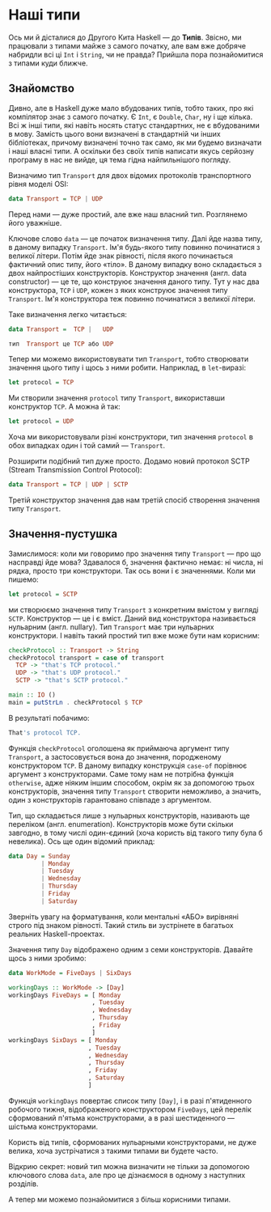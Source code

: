 # Наші типи

Ось ми й дісталися до Другого Кита Haskell &mdash; до **Типів**. Звісно, ми працювали з типами майже з самого початку, але вам вже добряче набридли всі ці `Int` і `String`, чи не правда? Прийшла пора познайомитися з типами куди ближче.

## Знайомство

Дивно, але в Haskell дуже мало вбудованих типів, тобто таких, про які компілятор знає з самого початку. Є `Int`, є `Double`, `Char`, ну і ще кілька. Всі ж інші типи, які навіть носять статус стандартних, не є вбудованими в мову. Замість цього вони визначені в стандартній чи інших бібліотеках, причому визначені точно так само, як ми будемо визначати і наші власні типи. А оскільки без своїх типів написати якусь серйозну програму в нас не вийде, ця тема гідна найпильнішого погляду.

Визначимо тип `Transport` для двох відомих протоколів транспортного рівня моделі OSI:

```haskell
data Transport = TCP | UDP
```

Перед нами &mdash; дуже простий, але вже наш власний тип. Розглянемо його уважніше.

Ключове слово `data` &mdash; це початок визначення типу. Далі йде назва типу, в даному випадку `Transport`. Ім'я будь-якого типу повинно починатися з великої літери. Потім йде знак рівності, після якого починається фактичний опис типу, його &laquo;тіло&raquo;. В даному випадку воно складається з двох найпростіших конструкторів. Конструктор значення (англ. data constructor) &mdash; це те, що конструює значення даного типу. Тут у нас два конструктора, `TCP` і `UDP`, кожен з яких конструює значення типу `Transport`. Ім'я конструктора теж повинно починатися з великої літери.

Таке визначення легко читається:

```haskell
data Transport =  TCP |   UDP

тип  Transport це TCP або UDP
```

Тепер ми можемо використовувати тип `Transport`, тобто створювати значення цього типу і щось з ними робити. Наприклад, в `let`-виразі:

```haskell
let protocol = TCP
```

Ми створили значення `protocol` типу `Transport`, використавши конструктор `TCP`. А можна й так:

```haskell
let protocol = UDP
```

Хоча ми використовували різні конструктори, тип значення `protocol` в обох випадках один і той самий &mdash; `Transport`.

Розширити подібний тип дуже просто. Додамо новий протокол SCTP (Stream Transmission Control Protocol):

```haskell
data Transport = TCP | UDP | SCTP
```

Третій конструктор значення дав нам третій спосіб створення значення типу `Transport`.

## Значення-пустушка

Замислимося: коли ми говоримо про значення типу `Transport` &mdash; про що насправді йде мова? Здавалося б, значення фактично немає: ні числа, ні рядка, просто три конструктори. Так ось вони і є значеннями. Коли ми пишемо:

```haskell
let protocol = SCTP
```

ми створюємо значення типу `Transport` з конкретним вмістом у вигляді `SCTP`. Конструктор &mdash; це і є вміст. Даний вид конструктора називається нульарним (англ. nullary). Тип `Transport` має три нульарних конструктори. І навіть такий простий тип вже може бути нам корисним:

```haskell
checkProtocol :: Transport -> String
checkProtocol transport = case of transport
  TCP -> "that's TCP protocol."
  UDP -> "that's UDP protocol."
  SCTP -> "that's SCTP protocol."

main :: IO ()
main = putStrLn . checkProtocol $ TCP
```

В результаті побачимо:

```bash
That's protocol TCP.
```

Функція `checkProtocol` оголошена як приймаюча аргумент типу `Transport`, а застосовується вона до значення, породженому конструктором `TCP`. В даному випадку конструкція `case-of` порівнює аргумент з конструкторами. Саме тому нам не потрібна функція `otherwise`, адже ніяким іншим способом, окрім як за допомогою трьох конструкторів, значення типу `Transport` створити неможливо, а значить, один з конструкторів гарантовано співпаде з аргументом.

Тип, що складається лише з нульарных конструкторів, називають ще переліком (англ. enumeration). Конструкторів може бути скільки завгодно, в тому числі один-єдиний (хоча користь від такого типу була б невелика). Ось ще один відомий приклад:

```haskell
data Day = Sunday
         | Monday
         | Tuesday
         | Wednesday
         | Thursday
         | Friday
         | Saturday
```

Зверніть увагу на форматування, коли ментальні &laquo;АБО&raquo; вирівняні строго під знаком рівності. Такий стиль ви зустрінете в багатьох реальних Haskell-проектах.

Значення типу `Day` відображено одним з семи конструкторів. Давайте щось з ними зробимо:

```haskell
data WorkMode = FiveDays | SixDays

workingDays :: WorkMode -> [Day]
workingDays FiveDays = [ Monday
                       , Tuesday
                       , Wednesday
                       , Thursday
                       , Friday
                       ]
workingDays SixDays = [ Monday
                      , Tuesday
                      , Wednesday
                      , Thursday
                      , Friday
                      , Saturday
                      ]
```

Функція `workingDays` повертає список типу `[Day]`, і в разі п'ятиденного робочого тижня, відображеного конструктором `FiveDays`, цей перелік сформований п'ятьма конструкторами, а в разі шестиденного &mdash; шістьма конструкторами.

Користь від типів, сформованих нульарными конструкторами, не дуже велика, хоча зустрічатися з такими типами ви будете часто.

Відкрию секрет: новий тип можна визначити не тільки за допомогою ключового слова `data`, але про це дізнаємося в одному з наступних розділів.

А тепер ми можемо познайомитися з більш корисними типами.
